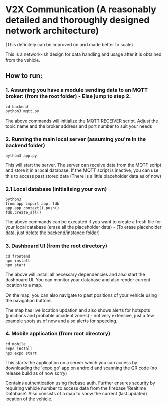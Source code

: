 # V2X Communication (A reasonably detailed and thoroughly designed network architecture)
(This definitely can be improved on and made better to scale)

This is a network-ish design for data handling and usage after it is obtained from the vehicle.

## How to run:

### 1. Assuming you have a module sending data to an MQTT broker: (from the root folder) - Else jump to step 2.
```
cd backend 
python3 mqtt.py
```
The above commands will initialize the MQTT RECEIVER script. Adjust the topic name and the broker address and port number to suit your needs

### 2. Running the main local server (assuming you're in the backend folder)
```
python3 app.py
```
This will start the server. The server can receive data from the MQTT script and store it in a local database. If the MQTT script is inactive, you can use this to access past stored data (There is a little placeholder data as of now)

### 2.1 Local database (initialising your own)
```
python3
from app import app, fdb
app.app_context().push()
fdb.create_all()
```

The above commands can be executed if you want to create a fresh file for your local database (erase all the placeholder data) - (To erase placeholder data, just delete the backend/instance folder)

### 3. Dashboard UI (from the root directory)
```
cd frontend
npm install 
npm start
```
The above will install all necessary dependencies and also start the dashboard UI. You can monitor your database and also render current location to a map.

On the map, you can also navigate to past positions of your vehicle using the navigation buttons.

The map has live location updation and also shows alerts for hotspots (junctions and probable accident zones) - not very extensive, just a few example spots as of now and also alerts for speeding.

### 4. Mobile application (from root directory)
```
cd mobile
expo install
npx expo start
```

This starts the application on a server which you can access by downloading the 'expo go' app on android and scanning the QR code (no release build as of now sorry)

Contains authentication using firebase auth. Further ensures security by requiring vehicle number to access data from the firebase 'Realtime Database'. Also consists of a map to show the current (last updated) location of the vehicle.